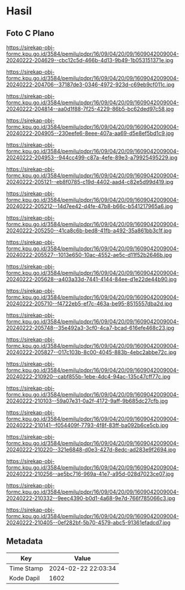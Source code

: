 # Hasil

## Foto C Plano

https://sirekap-obj-formc.kpu.go.id/3584/pemilu/pdpr/16/09/04/20/09/1609042009004-20240222-204629--cbc12c5d-466b-4d13-9b49-1b053151371e.jpg

https://sirekap-obj-formc.kpu.go.id/3584/pemilu/pdpr/16/09/04/20/09/1609042009004-20240222-204706--37187de3-0346-4972-923d-c69eb9cf011c.jpg

https://sirekap-obj-formc.kpu.go.id/3584/pemilu/pdpr/16/09/04/20/09/1609042009004-20240222-204814--aa0d1f88-7f25-4229-86b5-bc62ded97c58.jpg

https://sirekap-obj-formc.kpu.go.id/3584/pemilu/pdpr/16/09/04/20/09/1609042009004-20240222-204905--230eefe6-8eee-407a-aa69-d5e8ef5bd1c9.jpg

https://sirekap-obj-formc.kpu.go.id/3584/pemilu/pdpr/16/09/04/20/09/1609042009004-20240222-204953--944cc499-c87a-4efe-89e3-a79925495229.jpg

https://sirekap-obj-formc.kpu.go.id/3584/pemilu/pdpr/16/09/04/20/09/1609042009004-20240222-205121--eb8f0785-c19d-4402-aad4-c82e5d99d419.jpg

https://sirekap-obj-formc.kpu.go.id/3584/pemilu/pdpr/16/09/04/20/09/1609042009004-20240222-205212--14d7ee42-d4fe-47b8-b66c-b541217965a6.jpg

https://sirekap-obj-formc.kpu.go.id/3584/pemilu/pdpr/16/09/04/20/09/1609042009004-20240222-205250--41ca8c6b-bed8-41fb-a492-35a861bb3c1f.jpg

https://sirekap-obj-formc.kpu.go.id/3584/pemilu/pdpr/16/09/04/20/09/1609042009004-20240222-205527--1013e650-10ac-4552-ae5c-d11f52b2646b.jpg

https://sirekap-obj-formc.kpu.go.id/3584/pemilu/pdpr/16/09/04/20/09/1609042009004-20240222-205628--a403a33d-7441-4144-84ee-d1e22de44b90.jpg

https://sirekap-obj-formc.kpu.go.id/3584/pemilu/pdpr/16/09/04/20/09/1609042009004-20240222-205710--f4722eb5-ef7c-463a-be95-8515557dba2d.jpg

https://sirekap-obj-formc.kpu.go.id/3584/pemilu/pdpr/16/09/04/20/09/1609042009004-20240222-205748--35e492a3-3cf0-4ca7-bcad-616efe468c23.jpg

https://sirekap-obj-formc.kpu.go.id/3584/pemilu/pdpr/16/09/04/20/09/1609042009004-20240222-205827--017c103b-8c00-4045-883b-4ebc2abbe72c.jpg

https://sirekap-obj-formc.kpu.go.id/3584/pemilu/pdpr/16/09/04/20/09/1609042009004-20240222-210920--cabf855b-1ebe-4dc4-94ac-135c47cff77c.jpg

https://sirekap-obj-formc.kpu.go.id/3584/pemilu/pdpr/16/09/04/20/09/1609042009004-20240222-210103--59a07e31-0a2f-4172-9aff-9b685dc27cfb.jpg

https://sirekap-obj-formc.kpu.go.id/3584/pemilu/pdpr/16/09/04/20/09/1609042009004-20240222-210141--f054409f-7793-4f8f-83ff-ba092b6ce5cb.jpg

https://sirekap-obj-formc.kpu.go.id/3584/pemilu/pdpr/16/09/04/20/09/1609042009004-20240222-210220--321e6848-d0e3-427d-8edc-ad283e9f2694.jpg

https://sirekap-obj-formc.kpu.go.id/3584/pemilu/pdpr/16/09/04/20/09/1609042009004-20240222-210256--ae5bc716-969a-41e7-a95d-028d7023ce07.jpg

https://sirekap-obj-formc.kpu.go.id/3584/pemilu/pdpr/16/09/04/20/09/1609042009004-20240222-210332--9eec4390-b0d1-4a68-9e7d-766f785066c3.jpg

https://sirekap-obj-formc.kpu.go.id/3584/pemilu/pdpr/16/09/04/20/09/1609042009004-20240222-210405--0ef282bf-5b70-4579-abc5-91361efadcd7.jpg


## Metadata

| Key        | Value               |
| ---------- | ------------------- |
| Time Stamp | 2024-02-22 22:03:34 |
| Kode Dapil | 1602                |



